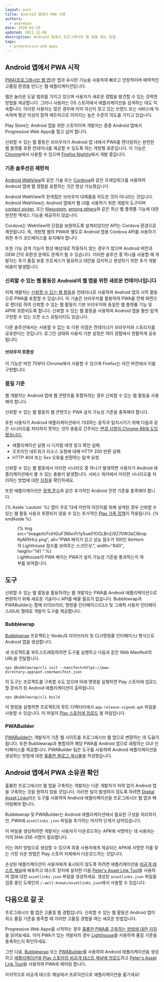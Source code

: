 ```yaml
---
layout: post
title: Android 앱에서 PWA 사용
authors:
  - andreban
date: 2020-03-19
updated: 2021-12-06
description: Android 앱에서 프로그레시브 웹 앱을 여는 방법.
tags:
  - progressive-web-apps
---
```


## Android 앱에서 PWA 시작

[PWA(프로그레시브 웹 앱](/progressive-web-apps/))은 앱과 유사한 기능을 사용하여 빠르고 안정적이며 매력적인 고품질 환경을 만드는 웹 애플리케이션입니다.

웹은 놀라운 도달 범위를 가지고 있으며 사용자가 새로운 경험을 발견할 수 있는 강력한 방법을 제공합니다. 그러나 사용자는 OS 스토어에서 애플리케이션을 검색하는 데도 익숙합니다. 이러한 사용자는 많은 경우에 이미 자신이 찾고 있는 브랜드 또는 서비스에 익숙하며 평균 이상의 참여 메트릭으로 이어지는 높은 수준의 의도를 가지고 있습니다.

Play Store는 Android 앱을 위한 스토어이며 개발자는 종종 Android 앱에서 Progressive Web Apps를 열고 싶어 합니다.

신뢰할 수 있는 웹 활동은 브라우저가 Android 앱 내에서 PWA를 렌더링하는 완전한 웹 플랫폼 호환 컨테이너를 제공할 수 있도록 하는 개방형 표준입니다. 이 기능은 [Chrome](https://play.google.com/store/apps/details?id=com.android.chrome)에서 사용할 수 있으며 [Firefox Nightly](https://play.google.com/store/apps/details?id=org.mozilla.fenix)에서 개발 중입니다.

### 기존 솔루션은 제한적

[Android WebView](https://developer.android.com/reference/android/webkit/WebView)와 같은 기술 또는 [Cordova](https://cordova.apache.org/)와 같은 프레임워크를 사용하여 Android 앱에 웹 경험을 포함하는 것은 항상 가능했습니다.

Android WebView의 한계점은 브라우저 대체품을 의도한 것이 아니라는 것입니다. Android WebView는 Android 앱에서 웹 UI를 사용하기 위한 개발자 도구이며 [contact picker](/contact-picker/), 또는 [filesystem](/file-system-access/), [among others](https://developer.chrome.com/blog/fugu-status/)와 같은 최신 웹 플랫폼 기능에 대한 완전한 액세스 기능을 제공하지 않습니다.

Cordova는 WebView의 단점을 보완하도록 설계되었지만 API는 Cordova 환경으로 제한됩니다. 즉, 개방형 웹의 PWA와 별도로 Android 앱용 Cordova API를 사용하기 위한 추가 코드베이스를 유지해야 합니다.

또한 기능 검색 기능이 항상 예상대로 작동하지 않는 경우가 많으며 Android 버전과 OEM 간의 호환성 문제도 문제가 될 수 있습니다. 이러한 솔루션 중 하나를 사용할 때 개발자는 추가 품질 보증 프로세스가 필요하고 대안을 감지하고 생성하기 위한 추가 개발 비용이 발생합니다.

### 신뢰할 수 있는 웹 활동은 Android의 웹 앱을 위한 새로운 컨테이너입니다

이제 개발자는 [신뢰할 수 있는 웹 활동](https://developer.chrome.com/docs/android/trusted-web-activity/)을 컨테이너로 사용하여 Android 앱의 시작 활동으로 PWA를 포함할 수 있습니다. 이 기술은 브라우저를 활용하여 PWA를 전체 화면으로 렌더링 하여 신뢰할 수 있는 웹 활동이 기본 브라우저와 동일한 웹 플랫폼 기능 및 API와 호환되도록 합니다. 신뢰할 수 있는 웹 활동을 사용하여 Android 앱을 훨씬 쉽게 구현할 수 있는 오픈 소스 유틸리티도 있습니다.

다른 솔루션에서는 사용할 수 없는 또 다른 이점은 컨테이너가 브라우저와 스토리지를 공유한다는 것입니다. 로그인 상태와 사용자 기본 설정은 여러 경험에서 원활하게 공유됩니다.

#### 브라우저 호환성

이 기능은 버전 75부터 Chrome에서 사용할 수 있으며 Firefox는 야간 버전에서 이를 구현합니다.

### 품질 기준

웹 개발자는 Android 앱에 웹 콘텐츠를 포함하려는 경우 신뢰할 수 있는 웹 활동을 사용해야 합니다.

신뢰할 수 있는 웹 활동의 웹 콘텐츠는 PWA 설치 가능성 기준을 충족해야 합니다.

또한 사용자가 Android 애플리케이션에서 기대하는 동작과 일치시키기 위해 다음과 같은 시나리오를 처리하지 못하는 것이 충돌로 간주되는 [변경 사항이 Chrome 86에 도입됐습니다.](https://blog.chromium.org/2020/06/changes-to-quality-criteria-for-pwas.html)

- 애플리케이션 실행 시 디지털 애셋 링크 확인 실패.
- 오프라인 네트워크 리소스 요청에 대해 HTTP 200 반환 실패.
- HTTP 404 또는 5xx 오류를 반환하는 탐색 요청.

신뢰할 수 있는 웹 활동에서 이러한 시나리오 중 하나가 발생하면 사용자가 Android 애플리케이션에서 볼 수 있는 충돌이 발생합니다. 서비스 워커에서 이러한 시나리오를 처리하는 방법에 대한 [지침](https://developer.chrome.com/docs/android/trusted-web-activity/whats-new/#updates-to-the-quality-criteria)을 확인하세요.

또한 애플리케이션은 [정책 준수](https://play.google.com/about/developer-content-policy/)와 같은 추가적인 Android 관련 기준을 충족해야 합니다.

{% Aside 'caution' %} 앱이 주로 13세 미만의 어린이를 위해 설계된 경우 신뢰할 수 있는 웹 활동 사용과 호환되지 않을 수 있는 추가적인 [Play 가족 정책](https://play.google.com/about/families/)이 적용됩니다. {% endAside %}

<figure>{% Img src="image/tcFciHGuF3MxnTr1y5ue01OGLBn2/9Z70W3aCI8ropKpMXHcz.png", alt="PWA 배지가 있고 성능 점수가 100인 AirHorn의 Lighthouse 점수를 보여주는 스크린샷.", width="840", height="141 " %}<figcaption> Lighthouse의 PWA 배지는 PWA가 설치 가능성 기준을 통과하는지 여부를 보여줍니다.</figcaption></figure>

## 도구

신뢰할 수 있는 웹 활동을 활용하려는 웹 개발자는 PWA를 Android 애플리케이션으로 변환하기 위해 새로운 기술이나 API를 배울 필요가 없습니다. Bubblewrap과 PWABuilder는 함께 라이브러리, 명령줄 인터페이스(CLI) 및 그래픽 사용자 인터페이스(GUI) 형태로 개발자 도구를 제공합니다.

### Bubblewrap

[Bubblewrap](https://github.com/GoogleChromeLabs/bubblewrap) 프로젝트는 NodeJS 라이브러리 및 CLI(명령줄 인터페이스) 형식으로 Android 앱을 생성합니다.

새 프로젝트를 부트스트래핑하려면 도구를 실행하고 다음과 같은 Web Manifest의 URL을 전달합니다.

```shell
npx @bubblewrap/cli init --manifest=https://pwa-directory.appspot.com/manifest.json
```

이 도구는 프로젝트를 구축할 수도 있으며 아래 명령을 실행하면 Play 스토어에 업로드할 준비가 된 Android 애플리케이션이 출력됩니다.

```shell
npx @bubblewrap/cli build
```

이 명령을 실행하면 프로젝트의 루트 디렉터리에서 `app-release-signed.apk` 파일을 사용할 수 있습니다. 이 파일이 [Play 스토어에 업로드](https://support.google.com/googleplay/android-developer/answer/3131213?hl=en-GB) 될 파일입니다.

### PWABuilder

[PWABuilder는](https://pwabuilder.com/) 개발자가 기존 웹 사이트를 프로그레시브 웹 앱으로 변환하는 데 도움이 됩니다. 또한 Bubblewrap과 통합되어 해당 PWA를 Android 앱으로 래핑하는 GUI 인터페이스를 제공합니다. PWABuilder 팀은 도구를 사용하여 Android 애플리케이션을 생성하는 방법에 대한 [훌륭한 블로그 게시물](https://www.davrous.com/2020/02/07/publishing-your-pwa-in-the-play-store-in-a-couple-of-minutes-using-pwa-builder/)을 작성했습니다.

## Android 앱에서 PWA 소유권 확인

훌륭한 프로그레시브 웹 앱을 구축하는 개발자는 다른 개발자가 허락 없이 Android 앱을 구축하는 것을 원하지 않을 것입니다. 이러한 일이 발생하지 않도록 하려면 [Digital Asset Links](https://developers.google.com/digital-asset-links/v1/getting-started)라는 도구를 사용하여 Android 애플리케이션을 프로그레시브 웹 앱과 페어링해야 합니다.

Bubblewrap 및 PWABuilder는 Android 애플리케이션에서 필요한 구성을 처리하지만, PWA에 `assetlinks.json` 파일을 추가하는 마지막 단계가 남아있습니다.

이 파일을 생성하려면 개발자는 사용자가 다운로드하는 APK에 서명하는 데 사용되는 키의 SHA-256 서명이 필요합니다.

키는 여러 방법으로 생성할 수 있으며 최종 사용자에게 제공되는 APK에 서명한 키를 찾는 가장 쉬운 방법은 Play 스토어 자체에서 다운로드하는 것입니다.

손상된 애플리케이션이 사용자에게 표시되지 않도록 하려면 애플리케이션을 [비공개 테스트 채널](https://support.google.com/googleplay/android-developer/answer/3131213?hl=en-GB)에 배포하고 테스트 장치에 설치한 다음 [Peter's Asset Link Tool](https://play.google.com/store/apps/details?id=dev.conn.assetlinkstool)을 사용하여 앱에 대한 `assetlinks.json` 파일을 생성하세요. 생성된 `assetlinks.json` 파일을 검증 중인 도메인의 `/.well-known/assetlinks.json`에서 사용할 수 있습니다.

## 다음으로 갈 곳

프로그레시브 웹 앱은 고품질 웹 경험입니다. 신뢰할 수 있는 웹 활동은 Android 앱이 최소 품질 기준을 충족할 때 이러한 고품질 경험을 여는 새로운 방법입니다.

Progressive Web Apps를 시작하는 경우 [훌륭한 PWA를 구축하는 방법에 대한 지침](/progressive-web-apps/)을 읽어보세요. 이미 PWA가 있는 개발자의 경우 [Lighthouse](https://developer.chrome.com/docs/lighthouse/overview/)를 사용하여 품질 기준을 충족하는지 확인하세요.

그런 다음, [Bubblewrap](https://github.com/GoogleChromeLabs/bubblewrap) 또는 [PWABuilder](https://pwabuilder.com/)를 사용하여 Android 애플리케이션을 생성하고 [애플리케이션을 Play 스토어의 비공개 테스트 채널에 업로드](https://support.google.com/googleplay/android-developer/answer/3131213?hl=en-GB)하고 [Peter's Asset Link Tool](https://play.google.com/store/apps/details?id=dev.conn.assetlinkstool)을 사용하여 PWA와 페어링 합니다.

마지막으로 비공개 테스트 채널에서 프로덕션으로 애플리케이션을 옮기세요!
